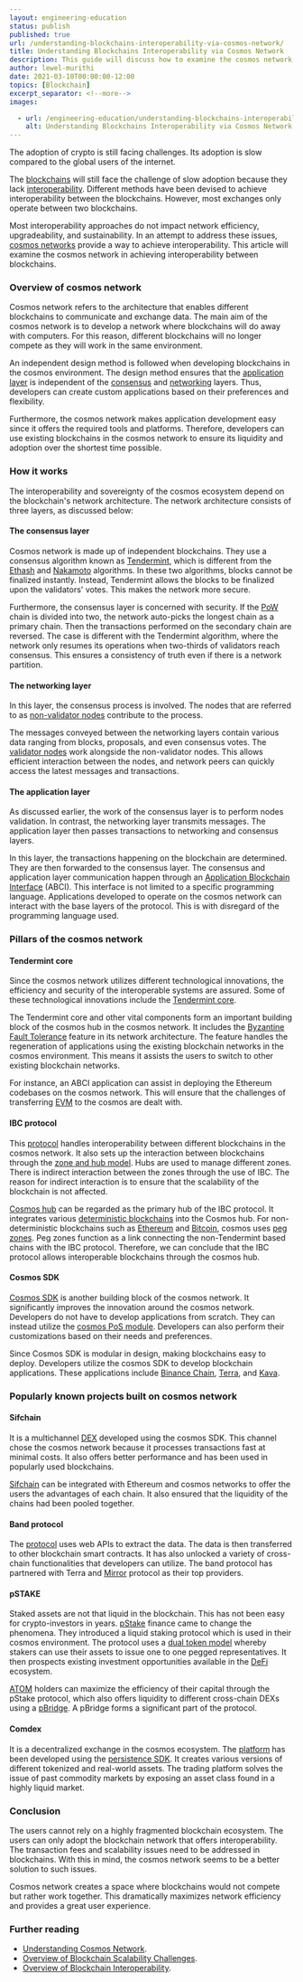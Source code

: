 ```yaml
---
layout: engineering-education
status: publish
published: true
url: /understanding-blockchains-interoperability-via-cosmos-network/
title: Understanding Blockchains Interoperability via Cosmos Network
description: This guide will discuss how to examine the cosmos network in achieving interoperability between blockchains.
author: lewel-murithi
date: 2021-03-10T00:00:00-12:00
topics: [Blockchain]
excerpt_separator: <!--more-->
images:

  - url: /engineering-education/understanding-blockchains-interoperability-via-cosmos-network/hero.jpg
    alt: Understanding Blockchains Interoperability via Cosmos Network Hero Image
---
```

The adoption of crypto is still facing challenges. Its adoption is slow compared to the global users of the internet. 
<!--more-->
The [blockchains](https://www.ibm.com/topics/what-is-blockchain) will still face the challenge of slow adoption because they lack [interoperability](https://www.gemini.com/cryptopedia/why-is-interoperability-important-for-blockchain). Different methods have been devised to achieve interoperability between the blockchains. However, most exchanges only operate between two blockchains.

Most interoperability approaches do not impact network efficiency, upgradeability, and sustainability. In an attempt to address these issues, [cosmos networks](https://forkast.news/what-is-cosmos-the-internet-of-blockchains/) provide a way to achieve interoperability. This article will examine the cosmos network in achieving interoperability between blockchains.

### Overview of cosmos network
Cosmos network refers to the architecture that enables different blockchains to communicate and exchange data. The main aim of the cosmos network is to develop a network where blockchains will do away with computers. For this reason, different blockchains will no longer compete as they will work in the same environment.

An independent design method is followed when developing blockchains in the cosmos environment. The design method ensures that the [application layer](https://coinmarketcap.com/alexandria/article/what-are-application-layer-protocols) is independent of the [consensus](https://www.coindesk.com/markets/2017/03/04/a-short-guide-to-blockchain-consensus-protocols/) and [networking](https://www.researchgate.net/figure/The-network-layer-of-a-blockchain-system-is-characterized-by-the-P2P-network-topology_fig1_327484523) layers. Thus, developers can create custom applications based on their preferences and flexibility.

Furthermore, the cosmos network makes application development easy since it offers the required tools and platforms. Therefore, developers can use existing blockchains in the cosmos network to ensure its liquidity and adoption over the shortest time possible.

### How it works
The interoperability and sovereignty of the cosmos ecosystem depend on the blockchain's network architecture. The network architecture consists of three layers, as discussed below:

#### The consensus layer
Cosmos network is made up of independent blockchains. They use a consensus algorithm known as [Tendermint](https://blog.cosmos.network/tendermint-explained-bringing-bft-based-pos-to-the-public-blockchain-domain-f22e274a0fdb), which is different from the [Ethash](https://academy.bit2me.com/en/what-is-the-algorithm-of-ethash-mining/) and [Nakamoto](https://medium.com/nakamo-to/nakamoto-consensus-21cd304f96ff) algorithms. In these two algorithms, blocks cannot be finalized instantly. Instead, Tendermint allows the blocks to be finalized upon the validators' votes. This makes the network more secure.

Furthermore, the consensus layer is concerned with security. If the [PoW](https://www.fool.com/investing/stock-market/market-sectors/financials/cryptocurrency-stocks/proof-of-work) chain is divided into two, the network auto-picks the longest chain as a primary chain. Then the transactions performed on the secondary chain are reversed. The case is different with the Tendermint algorithm, where the network only resumes its operations when two-thirds of validators reach consensus. This ensures a consistency of truth even if there is a network partition.

#### The networking layer
In this layer, the consensus process is involved. The nodes that are referred to as [non-validator nodes](https://loomx.io/developers/en/non-validator-node.html#validator-and-non-validator-nodes) contribute to the process.

The messages conveyed between the networking layers contain various data ranging from blocks, proposals, and even consensus votes. The [validator nodes](https://learn.radixdlt.com/article/what-is-a-validator-node) work alongside the non-validator nodes. This allows efficient interaction between the nodes, and network peers can quickly access the latest messages and transactions.

#### The application layer
As discussed earlier, the work of the consensus layer is to perform nodes validation. In contrast, the networking layer transmits messages. The application layer then passes transactions to networking and consensus layers.

In this layer, the transactions happening on the blockchain are determined. They are then forwarded to the consensus layer. The consensus and application layer communication happen through an [Application Blockchain Interface](https://blog.cosmos.network/abci-the-application-blockchain-interface-f1bd8278cdd7) (ABCI). This interface is not limited to a specific programming language. Applications developed to operate on the cosmos network can interact with the base layers of the protocol. This is with disregard of the programming language used.

### Pillars of the cosmos network
#### Tendermint core
Since the cosmos network utilizes different technological innovations, the efficiency and security of the interoperable systems are assured. Some of these technological innovations include the [Tendermint core](https://tendermint.com/core/).

The Tendermint core and other vital components form an important building block of the cosmos hub in the cosmos network. It includes the [Byzantine Fault Tolerance](https://www.fool.com/investing/stock-market/market-sectors/financials/cryptocurrency-stocks/byzantine-fault-tolerance) feature in its network architecture. The feature handles the regeneration of applications using the existing blockchain networks in the cosmos environment. This means it assists the users to switch to other existing blockchain networks.

For instance, an ABCI application can assist in deploying the Ethereum codebases on the cosmos network. This will ensure that the challenges of transferring [EVM](https://ethereum.org/en/developers/docs/evm/) to the cosmos are dealt with.

#### IBC protocol
This [protocol](https://ibcprotocol.org/) handles interoperability between different blockchains in the cosmos network. It also sets up the interaction between blockchains through the [zone and hub model](https://www.preethikasireddy.com/post/how-does-cosmos-work-how-does-it-compare-to-bitcoin-and-ethereum-part-2). Hubs are used to manage different zones. There is indirect interaction between the zones through the use of IBC. The reason for indirect interaction is to ensure that the scalability of the blockchain is not affected.

[Cosmos hub](https://hub.cosmos.network/main/hub-overview/overview.html) can be regarded as the primary hub of the IBC protocol. It integrates various [deterministic blockchains](https://alacritys.net/2020/07/03/what-is-determinism-in-a-blockchain-network/) into the Cosmos hub. For non-deterministic blockchains such as [Ethereum](https://ethereum.org/en/) and [Bitcoin](https://bitcoin.org/en/), cosmos uses [peg zones](https://blog.cosmos.network/the-internet-of-blockchains-how-cosmos-does-interoperability-starting-with-the-ethereum-peg-zone-8744d4d2bc3f#:~:text=A%20peg%20zone%20is%20an,chains%20like%20Bitcoin%20or%20Ethereum.). Peg zones function as a link connecting the non-Tendermint based chains with the IBC protocol. Therefore, we can conclude that the IBC protocol allows interoperable blockchains through the cosmos hub.

#### Cosmos SDK
[Cosmos SDK](https://v1.cosmos.network/sdk) is another building block of the cosmos network. It significantly improves the innovation around the cosmos network. Developers do not have to develop applications from scratch. They can instead utilize the [cosmos PoS module](https://runtimeverification.com/blog/cosmos-modules-documentation/). Developers can also perform their customizations based on their needs and preferences.

Since Cosmos SDK is modular in design, making blockchains easy to deploy. Developers utilize the cosmos SDK to develop blockchain applications. These applications include [Binance Chain](https://www.binance.com/en), [Terra](https://www.terra.money/), and [Kava](https://www.kava.io/).

### Popularly known projects built on cosmos network
#### Sifchain
It is a multichannel [DEX](https://www.coinbase.com/learn/crypto-basics/what-is-a-dex) developed using the cosmos SDK. This channel chose the cosmos network because it processes transactions fast at minimal costs. It also offers better performance and has been used in popularly used blockchains. 

[Sifchain](https://sifchain.finance/) can be integrated with Ethereum and cosmos networks to offer the users the advantages of each chain. It also ensured that the liquidity of the chains had been pooled together.

#### Band protocol
The [protocol](https://bandprotocol.com/bandchain) uses web APIs to extract the data. The data is then transferred to other blockchain smart contracts. It has also unlocked a variety of cross-chain functionalities that developers can utilize. The band protocol has partnered with Terra and [Mirror](https://www.mirror.finance/) protocol as their top providers.

#### pSTAKE
Staked assets are not that liquid in the blockchain. This has not been easy for crypto-investors in years. [pStake](https://pstake.finance/) finance came to change the phenomena. They introduced a liquid staking protocol which is used in their cosmos environment. The protocol uses a [dual token model](https://phemex.com/academy/what-is-the-dual-token-model) whereby stakers can use their assets to issue one to one pegged representatives. It then prospects existing investment opportunities available in the [DeFi](https://www.coinbase.com/learn/crypto-basics/what-is-defi) ecosystem.

[ATOM](https://www.kraken.com/learn/what-is-cosmos-atom) holders can maximize the efficiency of their capital through the pStake protocol, which also offers liquidity to different cross-chain DEXs using a [pBridge](https://docs.pstake.finance/Asset_Issuance_using_the_Bridge/). A pBridge forms a significant part of the protocol.

#### Comdex
It is a decentralized exchange in the cosmos ecosystem. The [platform](https://comdex.one/home) has been developed using the [persistence SDK](https://medium.com/@idiojames99/all-there-is-to-know-about-persistence-sdk-and-persistence-dapp-s-842dda7749a2). It creates various versions of different tokenized and real-world assets. The trading platform solves the issue of past commodity markets by exposing an asset class found in a highly liquid market.

### Conclusion
The users cannot rely on a highly fragmented blockchain ecosystem. The users can only adopt the blockchain network that offers interoperability. The transaction fees and scalability issues need to be addressed in blockchains. With this in mind, the cosmos network seems to be a better solution to such issues. 

Cosmos network creates a space where blockchains would not compete but rather work together. This dramatically maximizes network efficiency and provides a great user experience.

### Further reading
- [Understanding Cosmos Network](https://medium.com/onomy-protocol/understanding-cosmos-the-internet-of-blockchains-fc3aa25689a0).
- [Overview of Blockchain Scalability Challenges](https://101blockchains.com/blockchain-scalability-challenges/).
- [Overview of Blockchain Interoperability](https://www.analyticssteps.com/blogs/all-about-blockchain-interoperability-2022).
